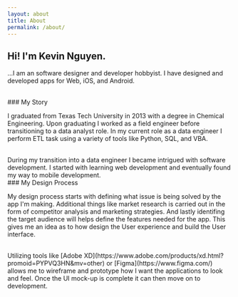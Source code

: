 ```yaml
---
layout: about
title: About
permalink: /about/
---
```


## Hi! I'm Kevin Nguyen.

...I am an software designer and developer hobbyist. I have designed and developed apps for Web, iOS, and Android.

<br/>
### My Story

I graduated from Texas Tech University in 2013 with a degree in Chemical Engineering. Upon graduating I worked as a field engineer before transitioning to a data analyst role. In my current role as a data engineer I perform ETL task using a variety of tools like Python, SQL, and VBA. 

<br/>
During my transition into a data engineer I became intrigued with software development. I started with learning web development and eventually found my way to mobile development.

<br/>
### My Design Process

My design process starts with defining what issue is being solved by the app I'm making. Additional things like market research is carried out in the form of competitor analysis and marketing strategies. And lastly identifing the target audience will helps define the features needed for the app. This gives me an idea as to how design the User experience and build the User interface.

<br/>
Utilizing tools like [Adobe XD](https://www.adobe.com/products/xd.html?promoid=PYPVQ3HN&mv=other) or [Figma](https://www.figma.com/) allows me to wireframe and prototype how I want the applications to look and feel. Once the UI mock-up is complete it can then move on to development. 

<!-- <br/>
### My Development Process

The development process -->